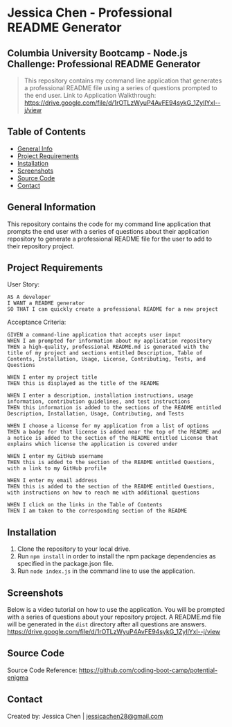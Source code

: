 # Jessica Chen - Professional README Generator

## Columbia University Bootcamp - Node.js Challenge: Professional README Generator

> This repository contains my command line application that generates a professional README file using a series of questions prompted to the end user.
> Link to Application Walkthrough: https://drive.google.com/file/d/1rOTLzWyuP4AvFE94sykG_1ZyIlYxl--j/view

## Table of Contents

- [General Info](#general-information)
- [Project Requirements](#project-requirements)
- [Installation](#installation)
- [Screenshots](#screenshots)
- [Source Code](#source-code)
- [Contact](#contact)

## General Information

This repository contains the code for my command line application that prompts the end user with a series of questions about their application repository to generate a professional README file for the user to add to their repository project.

## Project Requirements

User Story:

```
AS A developer
I WANT a README generator
SO THAT I can quickly create a professional README for a new project
```

Acceptance Criteria:

```
GIVEN a command-line application that accepts user input
WHEN I am prompted for information about my application repository
THEN a high-quality, professional README.md is generated with the title of my project and sections entitled Description, Table of Contents, Installation, Usage, License, Contributing, Tests, and Questions

WHEN I enter my project title
THEN this is displayed as the title of the README

WHEN I enter a description, installation instructions, usage information, contribution guidelines, and test instructions
THEN this information is added to the sections of the README entitled Description, Installation, Usage, Contributing, and Tests

WHEN I choose a license for my application from a list of options
THEN a badge for that license is added near the top of the README and a notice is added to the section of the README entitled License that explains which license the application is covered under

WHEN I enter my GitHub username
THEN this is added to the section of the README entitled Questions, with a link to my GitHub profile

WHEN I enter my email address
THEN this is added to the section of the README entitled Questions, with instructions on how to reach me with additional questions

WHEN I click on the links in the Table of Contents
THEN I am taken to the corresponding section of the README
```

## Installation

1. Clone the repository to your local drive.
2. Run `npm install` in order to install the npm package dependencies as specified in the package.json file.
3. Run `node index.js` in the command line to use the application.

## Screenshots

Below is a video tutorial on how to use the application. You will be prompted with a series of questions about your repository project. A README.md file will be generated in the `dist` directory after all questions are answers.
https://drive.google.com/file/d/1rOTLzWyuP4AvFE94sykG_1ZyIlYxl--j/view

## Source Code

Source Code Reference: https://github.com/coding-boot-camp/potential-enigma

## Contact

Created by: Jessica Chen | jessicachen28@gmail.com
